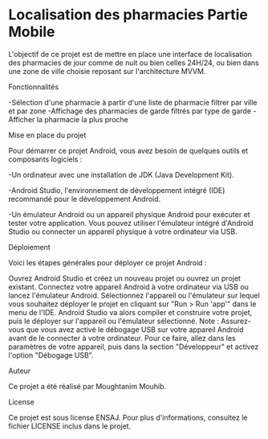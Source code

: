 # Localisation des pharmacies Partie Mobile

L'objectif de ce projet est de mettre en place une interface de localisation des pharmacies de jour comme de nuit ou bien celles 24H/24,
ou bien dans une zone de ville choisie reposant sur l'architecture MVVM.

Fonctionnalités

-Sélection d'une pharmacie à partir d'une liste de pharmacie filtrer par ville et par zone
-Affichage des pharmacies de garde filtrés par type de garde
-Afficher la pharmacie la plus proche

Mise en place du projet

Pour démarrer ce projet Android, vous avez besoin de quelques outils et composants logiciels :

-Un ordinateur avec une installation de JDK (Java Development Kit).

-Android Studio, l'environnement de développement intégré (IDE) recommandé pour le développement Android. 

-Un émulateur Android ou un appareil physique Android pour exécuter et tester votre application. Vous pouvez utiliser l'émulateur intégré d'Android Studio ou connecter un appareil physique à votre ordinateur via USB.

Déploiement

Voici les étapes générales pour déployer ce projet Android :

Ouvrez Android Studio et créez un nouveau projet ou ouvrez un projet existant.
Connectez votre appareil Android à votre ordinateur via USB ou lancez l'émulateur Android.
Sélectionnez l'appareil ou l'émulateur sur lequel vous souhaitez déployer le projet en cliquant sur "Run > Run 'app'" dans le menu de l'IDE.
Android Studio va alors compiler et construire votre projet, puis le déployer sur l'appareil ou l'émulateur sélectionné.
Note : Assurez-vous que vous avez activé le débogage USB sur votre appareil Android avant de le connecter à votre ordinateur.
Pour ce faire, allez dans les paramètres de votre appareil, puis dans la section "Développeur" et activez l'option "Débogage USB".

Auteur

Ce projet a été réalisé par Moughtanim Mouhib.

License

Ce projet est sous license ENSAJ. Pour plus d'informations, consultez le fichier LICENSE inclus dans le projet.



